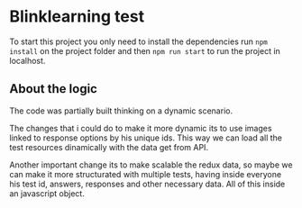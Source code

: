 # Blinklearning test

To start this project you only need to install the dependencies run `npm install` on the project folder and then `npm run start` to run the project in localhost.

## About the logic

The code was partially built thinking on a dynamic scenario.

The changes that i could do to make it more dynamic its to use images linked to response options by his unique ids. This way we can load all the test resources dinamically with the data get from API. 

Another important change its to make scalable the redux data, so maybe we can make it more structurated with multiple tests, having inside everyone his test id, answers, responses and other necessary data. All of this inside an javascript object. 

